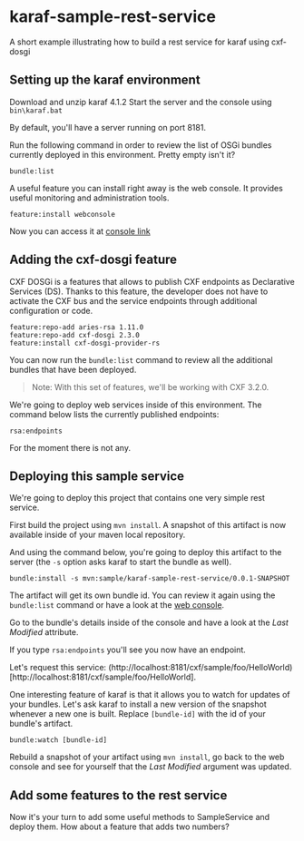# karaf-sample-rest-service
A short example illustrating how to build a rest service for karaf using cxf-dosgi

## Setting up the karaf environment

Download and unzip karaf 4.1.2
Start the server and the console using `bin\karaf.bat`

By default, you'll have a server running on port 8181.

Run the following command in order to review the list of OSGi bundles currently deployed in this environment. Pretty empty isn't it?

```
bundle:list
```

A useful feature you can install right away is the web console. It provides useful monitoring and administration tools.

```
feature:install webconsole
```

Now you can access it at [console link](http://localhost:8181/system/console)

## Adding the cxf-dosgi feature

CXF DOSGi is a features that allows to publish CXF endpoints as Declarative Services (DS).
Thanks to this feature, the developer does not have to activate the CXF bus and the service endpoints through additional configuration or code.

```
feature:repo-add aries-rsa 1.11.0
feature:repo-add cxf-dosgi 2.3.0
feature:install cxf-dosgi-provider-rs
```

You can now run the `bundle:list` command to review all the additional bundles that have been deployed.

> Note: With this set of features, we'll be working with CXF 3.2.0.

We're going to deploy web services inside of this environment. The command below lists the currently published endpoints:

```
rsa:endpoints
```

For the moment there is not any.

## Deploying this sample service

We're going to deploy this project that contains one very simple rest service.

First build the project using `mvn install`. A snapshot of this artifact is now available inside of your maven local repository.

And using the command below, you're going to deploy this artifact to the server (the `-s` option asks karaf to start the bundle as well).

```
bundle:install -s mvn:sample/karaf-sample-rest-service/0.0.1-SNAPSHOT
```

The artifact will get its own bundle id. You can review it again using the `bundle:list` command or have a look at the [web console](http://localhost:8181/system/console/bundles).

Go to the bundle's details inside of the console and have a look at the _Last Modified_ attribute.

If you type `rsa:endpoints` you'll see you now have an endpoint.

Let's request this service: (http://localhost:8181/cxf/sample/foo/HelloWorld)[http://localhost:8181/cxf/sample/foo/HelloWorld].

One interesting feature of karaf is that it allows you to watch for updates of your bundles. Let's ask karaf to install a new version of the snapshot whenever a new one is built. Replace `[bundle-id]` with the id of your bundle's artifact.

```
bundle:watch [bundle-id]
```

Rebuild a snapshot of your artifact using `mvn install`, go back to the web console and see for yourself that the _Last Modified_ argument was updated.

## Add some features to the rest service

Now it's your turn to add some useful methods to SampleService and deploy them. How about a feature that adds two numbers?
